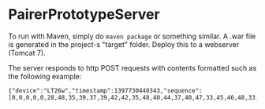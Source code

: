 PairerPrototypeServer
=====================

To run with Maven, 
simply do ```maven package``` or something similar. A .war file is generated in the project-s "target" folder. Deploy this to a webserver (Tomcat 7).

The server responds to http POST requests with contents formatted such as the following example:
```
{"device":"LT26w","timestamp":1397730440343,"sequence":[0,0,0,0,0,28,48,35,39,37,39,42,42,35,48,40,44,37,40,47,33,45,46,48,33,32,29,41,43,44,51,52,31,63,94,195,180,166,136,183,186,121,146,115,228,136,165,178,124,75]}```
